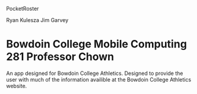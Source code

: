 PocketRoster

Ryan Kulesza
Jim Garvey

Bowdoin College 
Mobile Computing 281
Professor Chown
=========================

An app designed for Bowdoin College Athletics. Designed to provide the user with much of the information availible at
the Bowdoin College Athletics website. 

